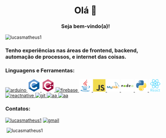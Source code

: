 <h1 align="center">Olá 👋</h1>
<h3 align="center">Seja bem-vindo(a)!</h3>

<p align="left"> <img src="https://komarev.com/ghpvc/?username=lucasmatheus1&label=Profile%20views&color=0e75b6&style=flat" alt="lucasmatheus1" /> </p>
<h3 align="left">Tenho experiências nas áreas de frontend, backend, automação de processos, e internet das coisas.</h3>

<h3 align="left">Linguagens e Ferramentas:</h3>
<p align="left"> <a href="https://www.arduino.cc/" target="_blank"> <img src="https://cdn.worldvectorlogo.com/logos/arduino-1.svg" alt="arduino" width="40" height="40"/> </a> <a href="https://www.cprogramming.com/" target="_blank"> <img src="https://raw.githubusercontent.com/devicons/devicon/master/icons/c/c-original.svg" alt="c" width="40" height="40"/> </a> <a href="https://www.w3schools.com/cpp/" target="_blank"> <img src="https://raw.githubusercontent.com/devicons/devicon/master/icons/cplusplus/cplusplus-original.svg" alt="cplusplus" width="40" height="40"/> </a> <a href="https://firebase.google.com/" target="_blank"> <img src="https://www.vectorlogo.zone/logos/firebase/firebase-icon.svg" alt="firebase" width="40" height="40"/> </a> <a href="https://www.java.com" target="_blank"> <img src="https://raw.githubusercontent.com/devicons/devicon/master/icons/java/java-original.svg" alt="java" width="40" height="40"/> </a> <a href="https://developer.mozilla.org/en-US/docs/Web/JavaScript" target="_blank"> <img src="https://raw.githubusercontent.com/devicons/devicon/master/icons/javascript/javascript-original.svg" alt="javascript" width="40" height="40"/> </a> <a href="https://www.mysql.com/" target="_blank"> <img src="https://raw.githubusercontent.com/devicons/devicon/master/icons/mysql/mysql-original-wordmark.svg" alt="mysql" width="40" height="40"/> </a> <a href="https://nodejs.org" target="_blank"> <img src="https://raw.githubusercontent.com/devicons/devicon/master/icons/nodejs/nodejs-original-wordmark.svg" alt="nodejs" width="40" height="40"/> </a> <a href="https://www.python.org" target="_blank"> <img src="https://raw.githubusercontent.com/devicons/devicon/master/icons/python/python-original.svg" alt="python" width="40" height="40"/> </a> <a href="https://reactjs.org/" target="_blank"> <img src="https://raw.githubusercontent.com/devicons/devicon/master/icons/react/react-original-wordmark.svg" alt="react" width="40" height="40"/> </a> <a href="https://reactnative.dev/" target="_blank"> <img src="https://reactnative.dev/img/header_logo.svg" alt="reactnative" width="40" height="40"/> </a> <a href="https://git-scm.com/" target="_blank"> <img src="https://www.vectorlogo.zone/logos/git-scm/git-scm-icon.svg" alt="git" width="40" height="40"/> </a> <a href="https://www.automationanywhere.com/" target="_blank"> <img src="https://apeople.automationanywhere.com/resource/1584466474000/APC_Design/img/logo_automation-anywhere.svg" alt="aa" width="40" height="40"/> </a> <a href="https://www.wdgautomation.com/" target="_blank"> <img src="https://www.wdgautomation.com/wp-content/uploads/2020/07/logo-grande.png" alt="aa" width="60" height="40"/> </a> </p>

<h3 align="left">Contatos:</h3>
<p align="left">
<a href="https://linkedin.com/in/lucasmatheus1" target="blank"><img align="center" src="https://raw.githubusercontent.com/rahuldkjain/github-profile-readme-generator/master/src/images/icons/Social/linked-in-alt.svg" alt="lucasmatheus1" height="30" width="40" /></a>
<a href="mailto:lucassteus@gmail.com" target="blank"><img align="center" src="https://ssl.gstatic.com/ui/v1/icons/mail/rfr/logo_gmail_lockup_default_1x_r2.png" alt="gmail" height="30" width="80" /></a>
</p>


<p>&nbsp;<img align="center" src="https://github-readme-stats.vercel.app/api?username=lucasmatheus1&show_icons=true&locale=en" alt="lucasmatheus1" /></p>

